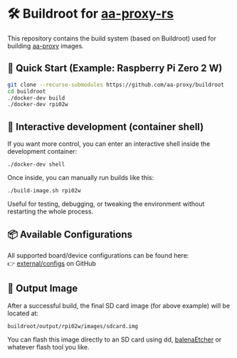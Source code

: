 # 🛠️ Buildroot for [aa-proxy-rs](https://github.com/aa-proxy/aa-proxy-rs)

This repository contains the build system (based on Buildroot) used for building [aa-proxy](https://github.com/aa-proxy/aa-proxy-rs) images.

## 🚀 Quick Start (Example: Raspberry Pi Zero 2 W)

```bash
git clone --recurse-submodules https://github.com/aa-proxy/buildroot
cd buildroot
./docker-dev build
./docker-dev rpi02w
```

## 🐳 Interactive development (container shell)
If you want more control, you can enter an interactive shell inside the development container:

```
./docker-dev shell
```
Once inside, you can manually run builds like this:

```
./build-image.sh rpi02w
```
Useful for testing, debugging, or tweaking the environment without restarting the whole process.

## 📦 Available Configurations
All supported board/device configurations can be found here:  
👉 [external/configs](https://github.com/aa-proxy/buildroot/tree/main/external/configs) on GitHub

## 💾 Output Image
After a successful build, the final SD card image (for above example) will be located at:

```
buildroot/output/rpi02w/images/sdcard.img
```
You can flash this image directly to an SD card using dd, [balenaEtcher](https://etcher.balena.io/) or whatever flash tool you like.
